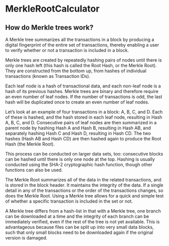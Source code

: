 # MerkleRootCalculator

## How do Merkle trees work?

A Merkle tree summarizes all the transactions in a block by producing a digital fingerprint of the entire set of transactions, thereby enabling a user to verify whether or not a transaction is included in a block.

Merkle trees are created by repeatedly hashing pairs of nodes until there is only one hash left (this hash is called the Root Hash, or the Merkle Root). They are constructed from the bottom up, from hashes of individual transactions (known as Transaction IDs).

Each leaf node is a hash of transactional data, and each non-leaf node is a hash of its previous hashes. Merkle trees are binary and therefore require an even number of leaf nodes. If the number of transactions is odd, the last hash will be duplicated once to create an even number of leaf nodes.

Let’s look at an example of four transactions in a block: A, B, C, and D. Each of these is hashed, and the hash stored in each leaf node, resulting in Hash A, B, C, and D. Consecutive pairs of leaf nodes are then summarized in a parent node by hashing Hash A and Hash B, resulting in Hash AB, and separately hashing Hash C and Hash D, resulting in Hash CD. The two hashes (Hash AB and Hash CD) are then hashed again to produce the Root Hash (the Merkle Root).

This process can be conducted on larger data sets, too: consecutive blocks can be hashed until there is only one node at the top. Hashing is usually conducted using the SHA-2 cryptographic hash function, though other functions can also be used.

The Merkle Root summarizes all of the data in the related transactions, and is stored in the block header. It maintains the integrity of the data. If a single detail in any of the transactions or the order of the transactions changes, so does the Merkle Root. Using a Merkle tree allows for a quick and simple test of whether a specific transaction is included in the set or not.

A Merkle tree differs from a hash-list in that with a Merkle tree, one branch can be downloaded at a time and the integrity of each branch can be immediately verified, even if the rest of the tree is not yet available. This is advantageous because files can be split up into very small data blocks, such that only small blocks need to be downloaded again if the original version is damaged.
